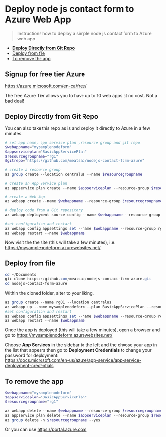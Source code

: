 # Deploy node js contact form to Azure Web App

> Instructions how to deploy a simple node js contact form to Azure web app.

* [**Deploy Directly from Git Repo**](#deploy-directly-from-git-repo)
* [Deploy from file](#deploy-from-file)
* [To remove the app](#To-remove-the-app)

## Signup for free tier Azure
https://azure.microsoft.com/en-ca/free/ 

The free Azure Tier allows you to have up to 10 web apps at no cost. Not a bad deal!


## Deploy Directly from Git Repo

You can also take this repo as is and deploy it directly to Azure in a few minutes.

```PowerShell
# set app name, app service plan ,resource group and git repo
$webappname="mysamplenodeform"
$appserviceplan="BasicAppServicePlan"
$resourcegroupname="rg1"
$gitrepo="https://github.com/meatsac/nodejs-contact-form-azure"

# create a resource group
az group create --location centralus --name $resourcegroupname

# create an App Service plan
az appservice plan create --name $appserviceplan --resource-group $resourcegroupname --sku FREE

# create a Web App
az webapp create --name $webappname --resource-group $resourcegroupname --plan $appserviceplan

# deploy code from a Git repository
az webapp deployment source config --name $webappname --resource-group $resourcegroupname --repo-url $gitrepo --branch master --manual-integration

#set configuration and restart
az webapp config appsettings set --name $webappname --resource-group rg01 --settings EMAILSERVICE="hotmail" USER="bobsmith@outlook.com" PASS="pass"
az webapp restart --name $webappname
```

Now visit the the site (this will take a few minutes), i.e. https://mysamplenodeform.azurewebsites.net/

## Deploy from file

```PowerShell
cd ~/Documents
git clone https://github.com/meatsac/nodejs-contact-form-azure.git
cd nodejs-contact-form-azure
```
Within the cloned folder, alter to your liking.

```PowerShell
az group create --name rg01 --location centralus
az webapp up --name mysamplenodeform --plan BasicAppServicePlan --resource-group rg01 --sku FREE
#set configuration and restart
az webapp config appsettings set --name $webappname --resource-group rg01 --settings EMAILSERVICE="hotmail" USER="bobsmith@outlook.com" PASS="pass"
az webapp restart --name $webappname
```

Once the app is deployed (this will take a few minutes), open a browser and go to https://mysamplenodeform.azurewebsites.net/ 


Choose **App Services** in the sidebar to the left and the choose your app in the list that appears then go to **Deployment Credentials** to change your password for deployment:<br>
https://docs.microsoft.com/en-us/azure/app-service/app-service-deployment-credentials

## To remove the app

```PowerShell
$webappname="mysamplenodeform"
$appserviceplan="BasicAppServicePlan"
$resourcegroupname="rg1"

az webapp delete --name $webappname --resource-group $resourcegroupname
az appservice plan delete --name $appserviceplan --resource-group $resourcegroupname --yes
az group delete -n $resourcegroupname --yes
```
Or you can use https://portal.azure.com
